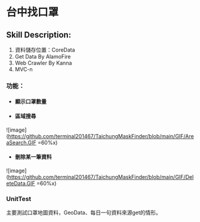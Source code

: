 # 台中找口罩

## Skill Description:

1. 資料儲存位置：CoreData
2. Get Data By AlamoFire
3. Web Crawler By Kanna
4. MVC-n

### 功能：

* #### 顯示口罩數量
* #### 區域搜尋

![image](https://github.com/terminal201467/TaichungMaskFinder/blob/main/GIF/AreaSearch.GIF =60%x)

* #### 刪除某一筆資料

![image](https://github.com/terminal201467/TaichungMaskFinder/blob/main/GIF/DeleteData.GIF =60%x)

### UnitTest

主要測試口罩地圖資料，GeoData、每日一句資料來源get的情形。
